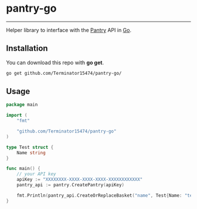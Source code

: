 # pantry-go
---
Helper library to interface with the [Pantry](https://github.com/imRohan/pantry) API in [Go](gol.dev).

## Installation
You can download this repo with **go get**.
```sh
go get github.com/Terminator15474/pantry-go/
```

## Usage
```go
package main

import (
	"fmt"

	"github.com/Terminator15474/pantry-go"
)

type Test struct {
	Name string
}

func main() {
	// your API key
	apiKey := "XXXXXXXX-XXXX-XXXX-XXXX-XXXXXXXXXXXX"
	pantry_api := pantry.CreatePantry(apiKey)

	fmt.Println(pantry_api.CreateOrReplaceBasket("name", Test{Name: "test"}))
}

```